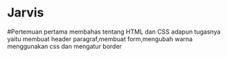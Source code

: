# Jarvis
#Pertemuan pertama membahas tentang HTML dan CSS
adapun tugasnya yaitu membuat header paragraf,membuat form,mengubah warna menggunakan css dan mengatur border


